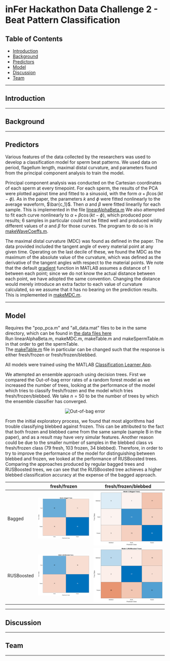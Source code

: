 # inFer Hackathon Data Challenge 2 - Beat Pattern Classification 

## Table of Contents

- [Introduction](#introduction)
- [Background](#background)
- [Predictors](#predictors)
- [Model](#model)
- [Discussion](#discussion) 
- [Team](#team)

---

## Introduction

---

## Background

---

## Predictors

Various features of the data collected by the researchers was used to develop a classification model for sperm beat patterns. We used data on period, flagellum length, maximal distal curvature, and parameters found from the principal component analysis to train the model. 

Principal component analysis was conducted on the Cartesian coordinates of each sperm at every timepoint. For each sperm, the results of the PCA were plotted against time and fitted to a sinusoid, with the form $\alpha + \beta \cos(kt-\phi)$. As in the paper, the parameters $k$ and $\phi$ were fitted nonlinearly to the average waveform, $\bar{c_1}$. Then $\alpha$ and $\beta$ were fitted linearlly for each sample. This is implemented in the file [linearAlphaBeta.m](linearAlphaBeta.m) We also attempted to fit each curve nonlinearly to $\alpha + \beta \cos(kt-\phi)$, which produced poor results; 6 samples in particular could not be fitted well and produced wildly different values of $\alpha$ and $\beta$ for those curves. The program to do so is in [makeWaveCoeffs.m](makeWaveCoeffs.m).

The maximal distal curvature (MDC) was found as defined in the paper. The data provided included the tangent angle of every material point at any given time. Operating on the last decile of these, we found the MDC as the maximum of the absolute value of the curvature, which was defined as the derivative of the tangent angles with respect to the material points. We note that the default [gradient](https://uk.mathworks.com/help/matlab/ref/gradient.html) function in MATLAB assumes a distance of 1 between each point; since we do not know the actual distance between each point, we have adopted the same convention. Changing the distance would merely introduce an extra factor to each value of curvature calculated, so we assume that it has no bearing on the prediction results. This is implemented in [makeMDC.m](makeMDC.m).



---
## Model

Requires the "pop_pca.m" and "all_data.mat" files to be in the same directory, which can be found in [the data files here](https://ora.ox.ac.uk/objects/uuid:45ec598b-a674-4738-bd00-e1b761f49411)  
Run linearAlphaBeta.m, makeMDC.m, makeTable.m and makeSpermTable.m in that order to get the spermTable.  
The [makeTable.m](makeTable.m) file in particular can be changed such that the response is either fresh/frozen or fresh/frozen/blebbed.  

All models were trained using the MATLAB [Classification Learner App](https://uk.mathworks.com/help/stats/classificationlearner-app.html).

We attempted an ensemble approach using decision trees. First we compared the Out-of-bag error rates of a random forest model as we increased the number of trees, looking at the performance of the model which tries to classify fresh/frozen and the model which tries fresh/frozen/blebbed. We take $n=50$ to be the number of trees by which the ensemble classifier has converged.

<p align="center">
<img  src=https://github.com/chen-Harry/Hackathon_2024/blob/main/figs/bagTreeOOBErrorGraph.png?raw=true alt="Out-of-bag error" class = "center" width="600" height = "450"/>
 </p>

From the initial exploratory process, we found that most algorithms had trouble classifying blebbed against frozen. This can be attributed to the fact that both frozen and blebbed came from the same sample (sample B in the paper), and as a result may have very simular features. Another reason could be due to the smaller number of samples in the blebbed class vs fresh/frozen class (79 fresh, 103 frozen, 34 blebbed). Therefore, in order to try to improve the performance of the model for distinguishing between blebbed and frozen, we looked at the performance of RUSBoosted trees. Comparing the approaches produced by regular bagged trees and RUSBoosted trees, we can see that the RUSBoosted tree achieves a higher blebbed classification accuracy at the expense of the bagged approach.

|             | fresh/frozen                                               | fresh/frozen/blebbed                                                  |
| ----------- |:----------------------------------------------------------:| :--------------------------------------------------------------------:|
| Bagged      | ![Bagged_fresh_frozen](./figs/BaggedTree.png)              | ![Bagged_blebbed_fresh_frozen](./figs/BaggedTree_blebbed.png)         |
| RUSBoosted  | ![RUSBoosted_fresh_frozen](./figs/RUSBoostedTree.png)      | ![RUSBoosted_blebbed_fresh_frozen](./figs/RUSBoostedTree_blebbed.png) |


 

---
## Discussion

---
## Team
---
